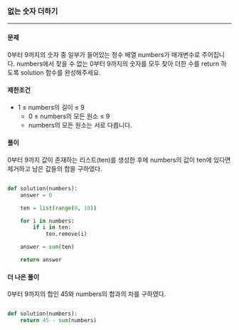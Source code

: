### 없는 숫자 더하기 ###

<hr>

#### 문제 ####
0부터 9까지의 숫자 중 일부가 들어있는 정수 배열 numbers가 매개변수로 주어집니다. numbers에서 찾을 수 없는 0부터 9까지의 숫자를 모두 찾아 더한 수를 return 하도록 solution 함수를 완성해주세요.

#### 제한조건 ####
- 1 ≤ numbers의 길이 ≤ 9
  - 0 ≤ numbers의 모든 원소 ≤ 9
  - numbers의 모든 원소는 서로 다릅니다.

#### 풀이 ####
0부터 9까지 값이 존재하는 리스트(ten)를 생성한 후에 
numbers의 값이 ten에 있다면 제거하고 남은 값들의 합을 구하였다.

```py

def solution(numbers):
    answer = 0

    ten = list(range(0, 10))

    for i in numbers:
        if i in ten:
            ten.remove(i)    

    answer = sum(ten)

    return answer

```

#### 더 나은 풀이 ####
0부터 9까지의 합인 45와 numbers의 합과의 차를 구하였다.

```py

def solution(numbers):
    return 45 - sum(numbers)

```
